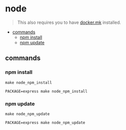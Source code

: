 # node

> This also requires you to have [docker.mk](../docker.mk) installed.

* [commands](#commands)
    * [npm install](#npm-install)
    * [npm update](#npm-update)

## commands

### npm install

```shell
make node_npm_install
```

```shell
PACKAGE=express make node_npm_install
```

### npm update

```shell
make node_npm_update
```

```shell
PACKAGE=express make node_npm_update
```
